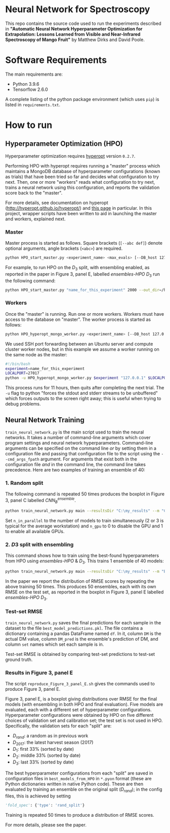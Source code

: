 # Neural Network for Spectroscopy

This repo contains the source code used to run the experiments described in **"Automatic Neural Network Hyperparameter Optimization for Extrapolation: Lessons Learned from Visible and Near-Infrared Spectroscopy of Mango Fruit"** by Matthew Dirks and David Poole.

# Software Requirements

The main requirements are:

- Python 3.9.6
- Tensorflow 2.6.0

A complete listing of the python package environment (which uses `pip`) is listed in `requirements.txt`.




# How to run

## Hyperparameter Optimization (HPO)

Hyperparameter optimization requires [hyperopt](https://github.com/hyperopt/hyperopt) version `0.2.7`.

Performing HPO with hyperopt requires running a "master" process which maintains a MongoDB database of hyperparameter configurations (known as trials) that have been tried so far
and decides what configuration to try next.
Then, one or more "workers" reads what configuration to try next, trains a neural network using this configuration, and reports the validation score back to the "master".

For more details, see documentation on hyperopt (http://hyperopt.github.io/hyperopt/) and [this page](http://hyperopt.github.io/hyperopt/scaleout/mongodb/) in particular.
In this project, wrapper scripts have been written to aid in launching the master and workers, explained next.

### Master

Master process is started as follows. Square brackets (`[--abc def]`) denote optional arguments, angle brackets (`<abc>`) are required.

```bash
python HPO_start_master.py <experiment_name> <max_evals> [--DB_host 127.0.0.1] [--DB_port 27017] [--out_dir .] --which_cmd_space <which_cmd_space>
```

For example, to run HPO on the $D_3$ split, with ensembling enabled, as reported in the paper in Figure 3, panel E, labelled *ensembles-HPO* $D_3$ run the following command:

```bash
python HPO_start_master.py "name_for_this_experiment" 2000 --out_dir=/home/ubuntu/ --which_cmd_space=ensembles-HPO_D3_split
```


### Workers

Once the "master" is running. Run one or more workers. Workers must have access to the database on "master".
The worker process is started as follows:

```bash
python HPO_hyperopt_mongo_worker.py <experiment_name> [--DB_host 127.0.0.1] [--DB_port 27017] [--n_jobs 9999999] [--timeout_hours None]
```

We used SSH port forwarding between an Ubuntu server and compute cluster worker nodes, 
but in this example we assume a worker running on the same node as the master:

```bash
#!/bin/bash
experiment=name_for_this_experiment
LOCALPORT=27017
python -u HPO_hyperopt_mongo_worker.py $experiment "127.0.0.1" $LOCALPORT --timeout_hours 11
```

This process runs for 11 hours, then quits after completing the next trial.
The `-u` flag to python "forces the stdout and stderr streams to be unbuffered" which forces outputs to the screen right away; this is useful when trying to debug problems.

## Neural Network Training

`train_neural_network.py` is the main script used to train the neural networks.
It takes a number of command-line arguments which cover program settings and neural network hyperparameters.
Command-line arguments can be specified on the command line *or* by setting them in a configuration file 
and passing that configuration file to the script using the `--cmd_args_fpath` argument.
For arguments that exist both in the configuration file *and* in the command line, the command line takes precedence.
Here are two examples of training an ensemble of 40:

### 1. Random split

The following command is repeated 50 times produces the boxplot in Figure 3, panel C labelled $CNN_B^{ensemble}$. 

```bash
python train_neural_network.py main --resultsDir "C:\my_results" --m "CNNBensemble" --run_baseline --n_in_parallel 4 --n_gpu 1  --n_training_runs 40 --fold_spec "{'type': 'rand_split'}"
```

Set `n_in_parallel` to the number of models to train simultaneously (2 or 3 is typical for the average workstation) and `n_gpu` to 0 to disable the GPU and 1 to enable all available GPUs.

### 2. $D3$ split with ensembling

This command shows how to train using the best-found hyperparameters from HPO using *ensembles-HPO* & $D_3$.
This trains 1 ensemble of 40 models:

```bash
python train_neural_network.py main --resultsDir "C:\my_results" --m "BEST_ensembles-HPO_D3_split" --cmd_args_fpath "./best_models_from_HPO/ensembles-HPO_D3_split.pyon" --n_in_parallel 3 --n_gpu 1
```

In the paper we report the distribution of RMSE scores by repeating the above training 50 times. This produces 50 ensembles, each with its own RMSE on the test set, as reported in the boxplot in Figure 3, panel E labelled *ensembles-HPO* $D_3$.

### Test-set RMSE
`train_neural_network.py` saves the final predictions for each sample in the dataset to the file `best_model_predictions.pkl`.
The file contains a dictionary containing a pandas DataFrame named `df`. In it, column `DM` is the actual DM value, column `DM_pred` is the ensemble's prediction of DM, and column `set` names which set each sample is in.

Test-set RMSE is obtained by comparing test-set predictions to test-set ground truth.


### Results in Figure 3, panel E

The script `reproduce_Figure_3_panel_E.sh` gives the commands used to produce Figure 3, panel E.

Figure 3, panel E, is a boxplot giving distributions over RMSE for the final models (with ensembling in both HPO and final evaluation).
Five models are evaluated, each with a different set of hyperparameter configurations.
Hyperparameter configurations were obtained by HPO on five different choices of validation set and calibration set; the test set is not used in HPO. 
Specifically, the validation sets for each "split" are:

- $D_{rand}$: a random as in previous work
- $D_{2017}$: the latest harvest season (2017)
- $D_1$: first 33% (sorted by date)
- $D_2$: middle 33% (sorted by date)
- $D_3$: last 33% (sorted by date)

The best hyperparameter configurations from each "split"
are saved in configuration files in `best_models_from_HPO`
in `*.pyon` format (these are Python dictionaries written in native Python code).
These are then evaluated by training an ensemble on the original split ($D_{rand}$);
in the config files, this is achieved by setting

```python
'fold_spec': {'type': 'rand_split'}
```

Training is repeated 50 times to produce a distribution of RMSE scores.

For more details, please see the paper.